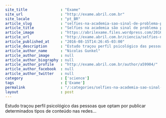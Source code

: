 ```yaml
---
site_title               : "Exame"
site_url                 : "http://exame.abril.com.br"
site_locale              : "pt_BR"
article_slug             : "selfies-na-academia-sao-sinal-de-problema-psicologico"
article_title            : "Selfies na academia são sinal de problema psicológico"
article_image            : "https://abrilexame.files.wordpress.com/2016/09/size_960_16_9_exercicios.jpg?quality=70&strip=all&w=960"
article_url              : "http://exame.abril.com.br/ciencia/selfies-na-academia-sao-sinal-de-problema-psicologico/"
article_published_at     : "2016-08-15T14:26:45-03:00"
article_description      : "Estudo traçou perfil psicológico das pessoas que optam por publicar determinados tipos de conteúdo nas redes..."
article_author_name      : "Nicolas Gunkel"
article_author_image     : null
article_author_biography : null
article_author_profile   : "http://exame.abril.com.br/author/a59904/"
article_author_facebook  : null
article_author_twitter   : null
category                 : ['science']
tags                     : ['Exame']
permalink                : "/:categories/selfies-na-academia-sao-sinal-de-problema-psicologico/"
layout                   : post
---
```


Estudo traçou perfil psicológico das pessoas que optam por publicar determinados tipos de conteúdo nas redes...

